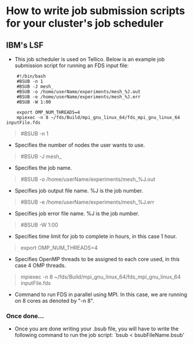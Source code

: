 # How to write job submission scripts for your cluster's job scheduler

## IBM's LSF

- This job scheduler is used on Tellico. Below is an example job submission script for running an FDS input file:

```
    #!/bin/bash
    #BSUB -n 1
    #BSUB -J mesh_
    #BSUB -o /home/userName/experiments/mesh_%J.out
    #BSUB -e /home/userName/experiments/mesh_%J.err
    #BSUB -W 1:00

    export OMP_NUM_THREADS=4
    mpiexec -n 8 ~/fds/Build/mpi_gnu_linux_64/fds_mpi_gnu_linux_64 inputFile.fds
```

> #BSUB -n 1       
- Specifies the number of nodes the user wants to use.

> #BSUB -J mesh_   
- Specifies the job name.

> #BSUB -o /home/userName/experiments/mesh_%J.out   
- Specifies job output file name. %J is the job number.

> #BSUB -e /home/userName/experiments/mesh_%J.err   
- Specifies job error file name. %J is the job number.

> #BSUB -W 1:00    
- Specifies time limit for job to complete in hours, in this case 1 hour.

> export OMP_NUM_THREADS=4   
- Specifies OpenMP threads to be assigned to each core used, in this case 4 OMP threads.

> mpiexec -n 8 ~/fds/Build/mpi_gnu_linux_64/fds_mpi_gnu_linux_64 inputFile.fds   
- Command to run FDS in parallel using MPI. In this case, we are running on 8 cores as denoted by "-n 8".


### Once done...

- Once you are done writing your .bsub file, you will have to write the following command to run the job script:
`bsub < bsubFileName.bsub'
